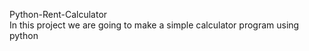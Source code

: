 Python-Rent-Calculator <br>
In this project we are going to make a simple calculator program using python
